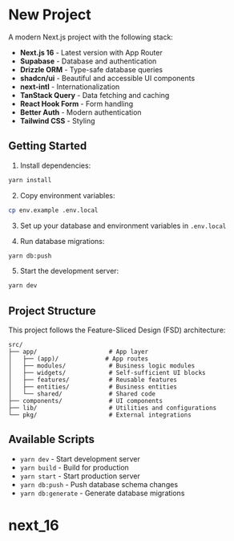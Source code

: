 # New Project

A modern Next.js project with the following stack:

- **Next.js 16** - Latest version with App Router
- **Supabase** - Database and authentication
- **Drizzle ORM** - Type-safe database queries
- **shadcn/ui** - Beautiful and accessible UI components
- **next-intl** - Internationalization
- **TanStack Query** - Data fetching and caching
- **React Hook Form** - Form handling
- **Better Auth** - Modern authentication
- **Tailwind CSS** - Styling

## Getting Started

1. Install dependencies:
```bash
yarn install
```

2. Copy environment variables:
```bash
cp env.example .env.local
```

3. Set up your database and environment variables in `.env.local`

4. Run database migrations:
```bash
yarn db:push
```

5. Start the development server:
```bash
yarn dev
```

## Project Structure

This project follows the Feature-Sliced Design (FSD) architecture:

```
src/
├── app/                    # App layer
│   ├── (app)/             # App routes
│   ├── modules/            # Business logic modules
│   ├── widgets/            # Self-sufficient UI blocks
│   ├── features/           # Reusable features
│   ├── entities/           # Business entities
│   └── shared/             # Shared code
├── components/             # UI components
├── lib/                    # Utilities and configurations
└── pkg/                    # External integrations
```

## Available Scripts

- `yarn dev` - Start development server
- `yarn build` - Build for production
- `yarn start` - Start production server
- `yarn db:push` - Push database schema changes
- `yarn db:generate` - Generate database migrations
# next_16
